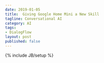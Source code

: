 ```yaml
---
date: 2019-01-05
title:  Giving Google Home Mini a New Skill
tagline: Conversational AI
category: AI
tags:
- DialogFlow
layout: post
published: false
---
```

{% include JB/setup %}

<!--

Idea : Make a crossword solving helper for Mum

Need to be able to costrain answers by :

*  number of letters
*  specific known letters (frequently not set-in-stone)
*  'straight' meaning of clue
*  Names of people, places, etc : Facts

Further idea : Cryptic solver

*  https://crypticshewrote.wordpress.com/explanations/
*  Much more difficult reasoning problem...



!-->